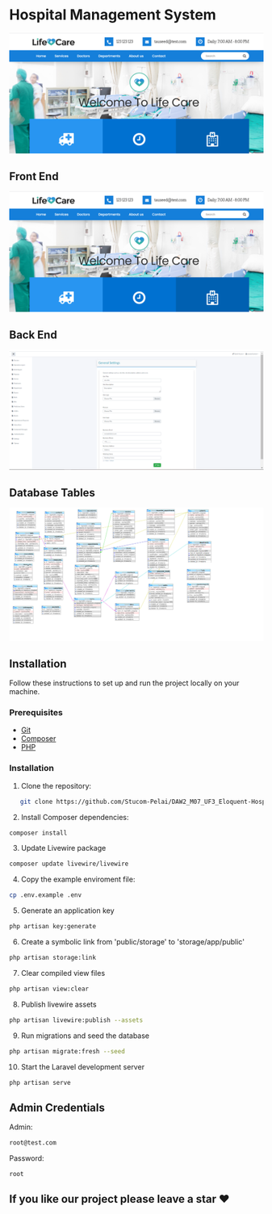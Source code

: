 # Hospital Management System

![Front End](FrontEnd.png)

## Front End

![Front End](FrontEnd.png)

## Back End

![Back End](admin-screenshot.png)

## Database Tables

![Database Tables](Tables_Screenshot.png)

## Installation

Follow these instructions to set up and run the project locally on your machine.

### Prerequisites

- [Git](https://git-scm.com/)
- [Composer](https://getcomposer.org/)
- [PHP](https://www.php.net/)

### Installation

1. Clone the repository:

```bash
   git clone https://github.com/Stucom-Pelai/DAW2_M07_UF3_Eloquent-Hospital.git
```

2. Install Composer dependencies:
 ```bash
composer install
```

3. Update Livewire package
```bash
composer update livewire/livewire
```

4. Copy the example enviroment file:
 ```bash
cp .env.example .env
```

5. Generate an application key
```bash
php artisan key:generate
```

6. Create a symbolic link from 'public/storage' to 'storage/app/public'
```bash
php artisan storage:link
```

7. Clear compiled view files
```bash
php artisan view:clear
```

8. Publish livewire assets
```bash
php artisan livewire:publish --assets
```

9. Run migrations and seed the database
 ```bash
 php artisan migrate:fresh --seed
```

10. Start the Laravel development server
 ```bash
 php artisan serve
```



## Admin Credentials
Admin: 
```bash 
root@test.com
```
Password: 
```bash
root
```

## If you like our project please leave a star ❤
